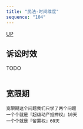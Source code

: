 ```yaml
---
title: "民法-时间维度"
sequence: "104"
---
```


[UP](/law/civil-law-index.html)

## 诉讼时效

TODO

```text

```

## 宽限期

```text
宽限期这个问题我们只学了两个问题
一个个就是『超级动产抵押权』10天
一个个就是『留置权』60天
```
